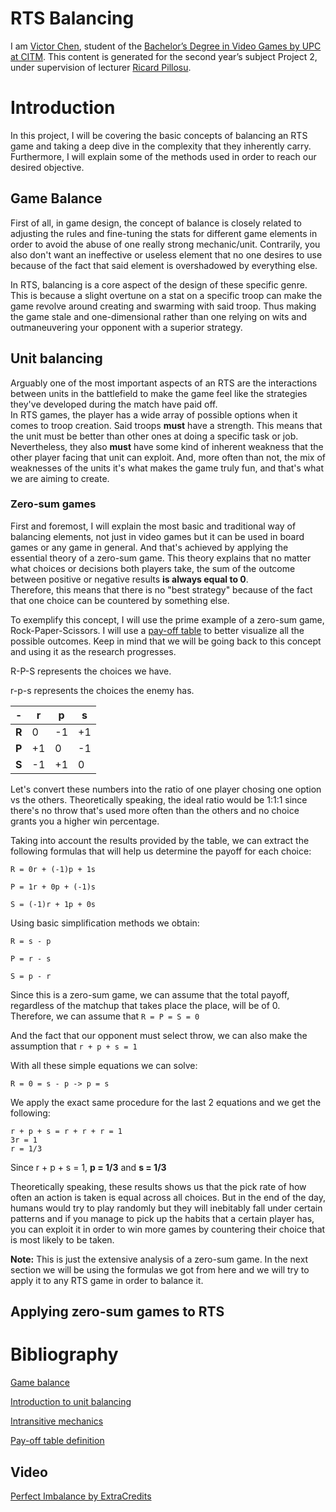# RTS Balancing

I am [Victor Chen](https://www.linkedin.com/in/victor-chen-556670182), student of the [Bachelor’s Degree in Video Games by UPC at CITM](https://www.citm.upc.edu/ing/estudis/graus-videojocs). This content is generated for the second year’s subject Project 2, under supervision of lecturer [Ricard Pillosu](https://es.linkedin.com/in/ricardpillosu).


# Introduction

In this project, I will be covering the basic concepts of balancing an RTS game and taking a deep dive in the complexity that they inherently carry. Furthermore, I will explain some of the methods used in order to reach our desired objective.

## Game Balance

First of all, in game design, the concept of balance is closely related to adjusting the rules and fine-tuning the stats for different game elements in order to avoid the abuse of one really strong mechanic/unit. Contrarily, you also don't want an ineffective or useless element that no one desires to use because of the fact that said element is overshadowed by everything else.

In RTS, balancing is a core aspect of the design of these specific genre. This is because a slight overtune on a stat on a specific troop can make the game revolve around creating and swarming with said troop. Thus making the game stale and one-dimensional rather than one relying on wits and outmaneuvering your opponent with a superior strategy.

## Unit balancing

Arguably one of the most important aspects of an RTS are the interactions between units in the battlefield to make the game feel like the strategies they've developed during the match have paid off.   
In RTS games, the player has a wide array of possible options when it comes to troop creation. Said troops **must** have a strength. This means that the unit must be better than other ones at doing a specific task or job. Nevertheless, they also **must** have some kind of inherent weakness that the other player facing that unit can exploit. And, more often than not, the mix of weaknesses of the units it's what makes the game truly fun, and that's what we are aiming to create.

### Zero-sum games
First and foremost, I will explain the most basic and traditional way of balancing elements, not just in video games but it can be used in board games or any game in general. And that's achieved by applying the essential theory of a zero-sum game. This theory explains that no matter what choices or decisions both players take, the sum of the outcome between positive or negative results **is always equal to 0**.  
Therefore, this means that there is no "best strategy" because of the fact that one choice can be countered by something else.

To exemplify this concept, I will use the prime example of a zero-sum game, Rock-Paper-Scissors. I will use a [pay-off table](http://kfknowledgebank.kaplan.co.uk/KFKB/Wiki%20Pages/Payoff%20tables.aspx) to better visualize all the possible outcomes. Keep in mind that we will be going back to this concept and using it as the research progresses.

R-P-S represents the choices we have.

r-p-s represents the choices the enemy has.

|-|r|p|s|
|---|---|---|---|
| **R**| 0 | -1 | +1|
| **P**| +1| 0  |-1 |
| **S**|-1 | +1| 0|

Let's convert these numbers into the ratio of one player chosing one option vs the others. Theoretically speaking, the ideal ratio would be 1:1:1 since there's no throw that's used more often than the others and no choice grants you a higher win percentage.

Taking into account the results provided by the table, we can extract the following formulas that will help us determine the payoff for each choice:
```
R = 0r + (-1)p + 1s

P = 1r + 0p + (-1)s

S = (-1)r + 1p + 0s
```

Using basic simplification methods we obtain:

```
R = s - p

P = r - s

S = p - r
```

Since this is a zero-sum game, we can assume that the total payoff, regardless of the matchup that takes place the place, will be of 0. Therefore, we can assume that `R = P = S = 0`

And the fact that our opponent must select throw, we can also make the assumption that `r + p + s = 1`

With all these simple equations we can solve:

```
R = 0 = s - p -> p = s
```
We apply the exact same procedure for the last 2 equations and we get the following:

```
r + p + s = r + r + r = 1
3r = 1 
r = 1/3
```

Since r + p + s = 1, **p = 1/3** and **s = 1/3**

Theoretically speaking, these results shows us that the pick rate of how often an action is taken is equal across all choices. But in the end of the day, humans would try to play randomly but they will inebitably fall under certain patterns and if you manage to pick up the habits that a certain player has, you can exploit it in order to win more games by countering their choice that is most likely to be taken.

**Note:** This is just the extensive analysis of a zero-sum game. In the next section we will be using the formulas we got from here and we will try to apply it to any RTS game in order to balance it.

## Applying zero-sum games to RTS






















# Bibliography 
[Game balance](https://en.wikipedia.org/wiki/Game_balance)

[Introduction to unit balancing](http://www.oxeyegames.com/rts-game-play-part-5-introduction-to-unit-balancing/)

[Intransitive mechanics](https://gamebalanceconcepts.wordpress.com/2010/09/01/level-9-intransitive-mechanics/)

[Pay-off table definition](http://kfknowledgebank.kaplan.co.uk/KFKB/Wiki%20Pages/Payoff%20tables.aspx)

## Video
[Perfect Imbalance by ExtraCredits](https://www.youtube.com/watch?v=e31OSVZF77w)



